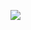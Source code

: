 [![](https://github.com/imglib/imglib2-ij/actions/workflows/build-main.yml/badge.svg)](https://github.com/imglib/imglib2-ij/actions/workflows/build-main.yml)

